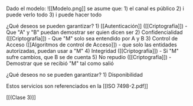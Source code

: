 Dado el modelo:
![[Modelo.png]]
se asume que:
	1) el canal es público
	2) i  puede verlo todo
	3) i puede hacer todo

¿Qué deseos se pueden garantizar?
	1) [[Autenticación]] ([[Criptografía]])
		- Que "A" y "B" puedan demostrar ser quien dicen ser 
	2) Confidencialidad ([[Criptografía]])
		- Que "M" solo sea entendido por A y B
	3) Control de Acceso ([[Algoritmos de control de Acceso]])
		- que solo las entidades autorizadas, puedan usar a "M"
	4) Integridad ([[Criptografía]])
		- Si "M" sufre cambios, que B se de cuenta
	5) No repudio ([[Criptografía]])
		-Demostrar que se recibió "M" tal como salió

¿Qué deseos no se pueden garantizar?
	1) Disponibilidad


Estos servicios son referenciados en la [[ISO 7498-2.pdf]]

[[(Clase 3)]]